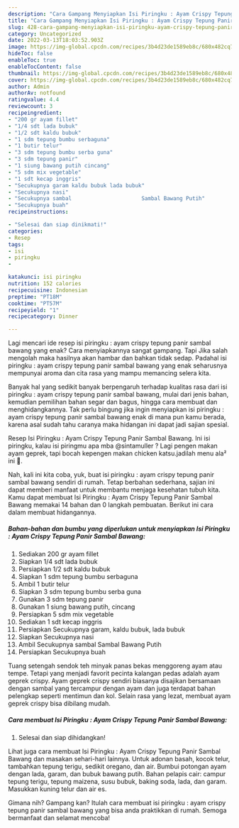 ```yaml
---
description: "Cara Gampang Menyiapkan Isi Piringku : Ayam Crispy Tepung Panir Sambal Bawang yang Lezat Sekali"
title: "Cara Gampang Menyiapkan Isi Piringku : Ayam Crispy Tepung Panir Sambal Bawang yang Lezat Sekali"
slug: 428-cara-gampang-menyiapkan-isi-piringku-ayam-crispy-tepung-panir-sambal-bawang-yang-lezat-sekali
category: Uncategorized
date: 2022-03-13T18:03:52.903Z
image: https://img-global.cpcdn.com/recipes/3b4d23de1589eb8c/680x482cq70/isi-piringku-ayam-crispy-tepung-panir-sambal-bawang-foto-resep-utama.jpg
hideToc: false
enableToc: true
enableTocContent: false
thumbnail: https://img-global.cpcdn.com/recipes/3b4d23de1589eb8c/680x482cq70/isi-piringku-ayam-crispy-tepung-panir-sambal-bawang-foto-resep-utama.jpg
cover: https://img-global.cpcdn.com/recipes/3b4d23de1589eb8c/680x482cq70/isi-piringku-ayam-crispy-tepung-panir-sambal-bawang-foto-resep-utama.jpg
author: Admin
authorAv: notfound
ratingvalue: 4.4
reviewcount: 3
recipeingredient:
- "200 gr ayam fillet"
- "1/4 sdt lada bubuk"
- "1/2 sdt kaldu bubuk"
- "1 sdm tepung bumbu serbaguna"
- "1 butir telur"
- "3 sdm tepung bumbu serba guna"
- "3 sdm tepung panir"
- "1 siung bawang putih cincang"
- "5 sdm mix vegetable"
- "1 sdt kecap inggris"
- "Secukupnya garam kaldu bubuk lada bubuk"
- "Secukupnya nasi"
- "Secukupnya sambal                      Sambal Bawang Putih"
- "Secukupnya buah"
recipeinstructions:

- "Selesai dan siap dinikmati!"
categories:
- Resep
tags:
- isi
- piringku
- 

katakunci: isi piringku  
nutrition: 152 calories
recipecuisine: Indonesian
preptime: "PT18M"
cooktime: "PT57M"
recipeyield: "1"
recipecategory: Dinner

---
```



Lagi mencari ide resep isi piringku : ayam crispy tepung panir sambal bawang yang enak? Cara menyiapkannya sangat gampang. Tapi Jika salah mengolah maka hasilnya akan hambar dan bahkan tidak sedap. Padahal isi piringku : ayam crispy tepung panir sambal bawang yang enak seharusnya mempunyai aroma dan cita rasa yang mampu memancing selera kita.


Banyak hal yang sedikit banyak berpengaruh terhadap kualitas rasa dari isi piringku : ayam crispy tepung panir sambal bawang, mulai dari jenis bahan, kemudian pemilihan bahan segar dan bagus, hingga cara membuat dan menghidangkannya. Tak perlu bingung jika ingin menyiapkan isi piringku : ayam crispy tepung panir sambal bawang enak di mana pun kamu berada, karena asal sudah tahu caranya maka hidangan ini dapat jadi sajian spesial.

Resep Isi Piringku : Ayam Crispy Tepung Panir Sambal Bawang. Ini isi piringku, kalau isi piringmu apa mba @sintamuller ? Lagi pengen makan ayam geprek, tapi bocah kepengen makan chicken katsu.jadilah menu ala² ini 🤣.


Nah, kali ini kita coba, yuk, buat isi piringku : ayam crispy tepung panir sambal bawang sendiri di rumah. Tetap berbahan sederhana, sajian ini dapat memberi manfaat untuk membantu menjaga kesehatan tubuh kita. Kamu dapat membuat Isi Piringku : Ayam Crispy Tepung Panir Sambal Bawang memakai 14 bahan dan 0 langkah pembuatan. Berikut ini cara dalam membuat hidangannya.

<!--inarticleads1-->

##### Bahan-bahan dan bumbu yang diperlukan untuk menyiapkan Isi Piringku : Ayam Crispy Tepung Panir Sambal Bawang:

1. Sediakan 200 gr ayam fillet
1. Siapkan 1/4 sdt lada bubuk
1. Persiapkan 1/2 sdt kaldu bubuk
1. Siapkan 1 sdm tepung bumbu serbaguna
1. Ambil 1 butir telur
1. Siapkan 3 sdm tepung bumbu serba guna
1. Gunakan 3 sdm tepung panir
1. Gunakan 1 siung bawang putih, cincang
1. Persiapkan 5 sdm mix vegetable
1. Sediakan 1 sdt kecap inggris
1. Persiapkan Secukupnya garam, kaldu bubuk, lada bubuk
1. Siapkan Secukupnya nasi
1. Ambil Secukupnya sambal                      Sambal Bawang Putih
1. Persiapkan Secukupnya buah


Tuang setengah sendok teh minyak panas bekas menggoreng ayam atau tempe. Tetapi yang menjadi favorit pecinta kalangan pedas adalah ayam geprek crispy. Ayam geprek crispy sendiri biasanya disajikan bersamaan dengan sambal yang tercampur dengan ayam dan juga terdapat bahan pelengkap seperti mentimun dan kol. Selain rasa yang lezat, membuat ayam geprek crispy bisa dibilang mudah. 

<!--inarticleads2-->

##### Cara membuat Isi Piringku : Ayam Crispy Tepung Panir Sambal Bawang:


1. Selesai dan siap dihidangkan!

Lihat juga cara membuat Isi Piringku : Ayam Crispy Tepung Panir Sambal Bawang dan masakan sehari-hari lainnya. Untuk adonan basah, kocok telur, tambahkan tepung terigu, sedikit oregano, dan air. Bumbui potongan ayam dengan lada, garam, dan bubuk bawang putih. Bahan pelapis cair: campur tepung terigu, tepung maizena, susu bubuk, baking soda, lada, dan garam. Masukkan kuning telur dan air es. 

Gimana nih? Gampang kan? Itulah cara membuat isi piringku : ayam crispy tepung panir sambal bawang yang bisa anda praktikkan di rumah. Semoga bermanfaat dan selamat mencoba!
